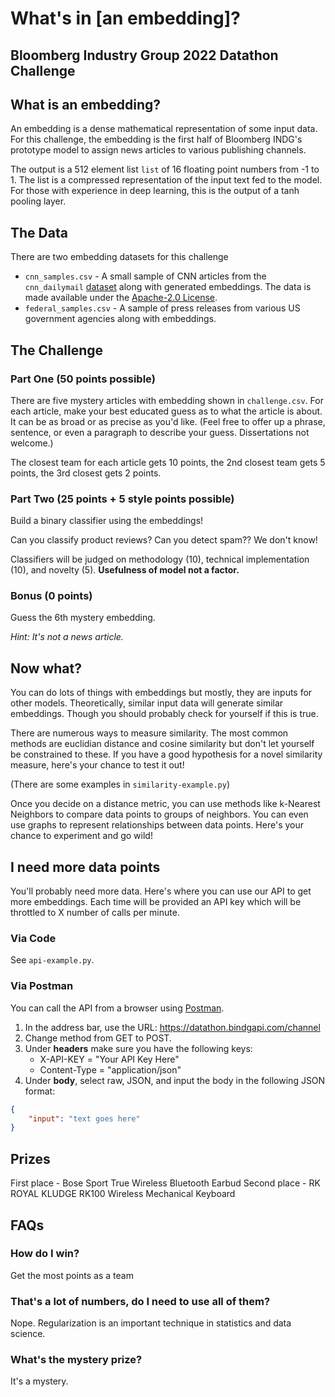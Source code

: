 # What's in [an embedding]?
## Bloomberg Industry Group 2022 Datathon Challenge 

## What is an embedding?
An embedding is a dense mathematical representation of some input data.  For this challenge, the embedding is the first half of Bloomberg INDG's prototype model to assign news articles to various publishing channels.  

The output is a 512 element list `list` of 16 floating point numbers from -1 to 1.  The list is a compressed representation of the input text fed to the model.  For those with experience in deep learning, this is the output of a tanh pooling layer.  

## The Data
There are two embedding datasets for this challenge

- `cnn_samples.csv` - A small sample of CNN articles from the `cnn_dailymail` [dataset](https://huggingface.co/datasets/cnn_dailymail) along with generated embeddings.  The data is made available under the [Apache-2.0 License](https://www.apache.org/licenses/LICENSE-2.0).
- `federal_samples.csv` - A sample of press releases from various US government agencies along with embeddings.  

## The Challenge 

### Part One (50 points possible)
There are five mystery articles with embedding shown in `challenge.csv`.  For each article, make your best educated guess as to what the article is about.  It can be as broad or as precise as you'd like.  (Feel free to offer up a phrase, sentence, or even a paragraph to describe your guess.  Dissertations not welcome.)

The closest team for each article gets 10 points, the 2nd closest team gets 5 points, the 3rd closest gets 2 points.

### Part Two (25 points + 5 style points possible)

Build a binary classifier using the embeddings!

Can you classify product reviews?  Can you detect spam??   We don't know!  

Classifiers will be judged on methodology (10), technical implementation (10), and novelty (5). **Usefulness of model not a factor.**

### Bonus (0 points)

Guess the 6th mystery embedding.  

*Hint: It's not a news article.*

## Now what?

You can do lots of things with embeddings but mostly, they are inputs for other models.  Theoretically, similar input data will generate similar embeddings.  Though you should probably check for yourself if this is true.

There are numerous ways to measure similarity.  The most common methods are euclidian distance and cosine similarity but don't let yourself be constrained to these.  If you have a good hypothesis for a novel similarity measure, here's your chance to test it out!

(There are some examples in `similarity-example.py`)

Once you decide on a distance metric, you can use methods like k-Nearest Neighbors to compare data points to groups of neighbors.  You can even use graphs to represent relationships between data points.  Here's your chance to experiment and go wild!

## I need more data points
You'll probably need more data.  Here's where you can use our API to get more embeddings.  Each time will be provided an API key which will be throttled to X number of calls per minute.

### Via Code 

See `api-example.py`.

### Via Postman
You can call the API from a browser using [Postman](https://postman.com).  

1. In the address bar, use the URL: https://datathon.bindgapi.com/channel
2. Change method from GET to POST.
3. Under **headers** make sure you have the following keys:
    - X-API-KEY = "Your API Key Here"
    - Content-Type = "application/json"
4. Under **body**, select raw, JSON, and input the body in the following JSON format:

```json
{
    "input": "text goes here"
}
```

## Prizes 

First place - Bose Sport True Wireless Bluetooth Earbud
Second place - RK ROYAL KLUDGE RK100 Wireless Mechanical Keyboard

## FAQs

### How do I win?
Get the most points as a team 

### That's a lot of numbers, do I need to use all of them?
Nope.  Regularization is an important technique in statistics and data science.

### What's the mystery prize?
It's a mystery.